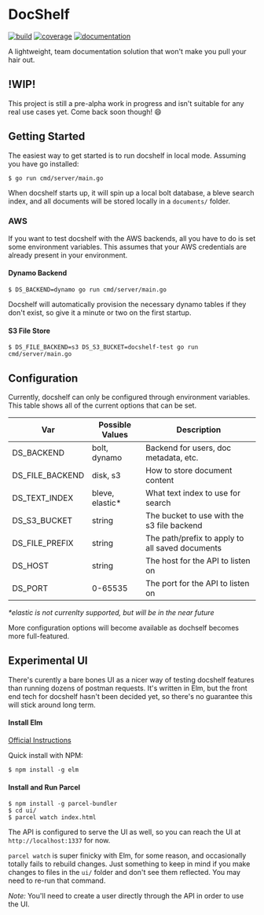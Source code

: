 # DocShelf
[![build](https://gitlab.com/docshelf/docshelf/badges/master/build.svg?job=test)](https://gitlab.com/docshelf/docshelf/pipelines) [![coverage](https://gitlab.com/docshelf/docshelf/badges/master/coverage.svg?job=test)](https://docshelf.gitlab.io/docshelf)
[![documentation](https://godoc.org/github.com/docshelf/docshelf?status.svg)](http://godoc.org/github.com/docshelf/docshelf)

A lightweight, team documentation solution that won't make you pull your hair out.

## !WIP!
This project is still a pre-alpha work in progress and isn't suitable for any real use cases yet. Come back soon though! :smile:

## Getting Started
The easiest way to get started is to run docshelf in local mode. Assuming you have go installed:
```
$ go run cmd/server/main.go
```
When docshelf starts up, it will spin up a local bolt database, a bleve search index, and all documents will be stored locally in a `documents/` folder.

### AWS
If you want to test docshelf with the AWS backends, all you have to do is set some environment variables. This assumes that your AWS credentials are already present in your environment.

#### Dynamo Backend
```
$ DS_BACKEND=dynamo go run cmd/server/main.go
```
Docshelf will automatically provision the necessary dynamo tables if they don't exist, so give it a minute or two on the first startup.


#### S3 File Store
```
$ DS_FILE_BACKEND=s3 DS_S3_BUCKET=docshelf-test go run cmd/server/main.go
```

## Configuration
Currently, docshelf can only be configured through environment variables. This table shows all of the current options that can be set.

| Var             | Possible Values  | Description                                     |
|-----------------|------------------|-------------------------------------------------|
| DS_BACKEND      | bolt, dynamo     | Backend for users, doc metadata, etc.           |
| DS_FILE_BACKEND | disk, s3         | How to store document content                   |
| DS_TEXT_INDEX   | bleve, elastic\* | What text index to use for search               |
| DS_S3_BUCKET    | string           | The bucket to use with the s3 file backend      |
| DS_FILE_PREFIX  | string           | The path/prefix to apply to all saved documents |
| DS_HOST         | string           | The host for the API to listen on               |
| DS_PORT         | 0-65535          | The port for the API to listen on               |

_\*elastic is not currenlty supported, but will be in the near future_

More configuration options will become available as dochself becomes more full-featured.

## Experimental UI
There's curently a bare bones UI as a nicer way of testing docshelf features than running dozens of postman requests. It's written in Elm, but the front end tech for docshelf hasn't been decided yet, so there's no guarantee this will stick around long term.



#### Install Elm
[Official Instructions](https://guide.elm-lang.org/install.html)

Quick install with NPM:
```
$ npm install -g elm
```


#### Install and Run Parcel
```
$ npm install -g parcel-bundler
$ cd ui/
$ parcel watch index.html
```

The API is configured to serve the UI as well, so you can reach the UI at `http://localhost:1337` for now.

`parcel watch` is super finicky with Elm, for some reason, and occasionally totally fails to rebuild changes. Just something to keep in mind if you make changes to files in the `ui/` folder and don't see them reflected. You may need to re-run that command.

*Note:* You'll need to create a user directly through the API in order to use the UI.
